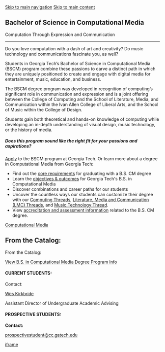 [Skip to main navigation](https://www.cc.gatech.edu/degree-programs/bachelor-science-computational-media#main-navigation) [Skip to main content](https://www.cc.gatech.edu/degree-programs/bachelor-science-computational-media#main-content)

## Bachelor of Science in Computational Media

Computation Through Expression and Communication

* * *

Do you love computation with a dash of art and creativity? Do music technology and communications fascinate you, as well?

Students in Georgia Tech’s Bachelor of Science in Computational Media (BSCM) program combine these passions to carve a distinct path in which they are uniquely positioned to create and engage with digital media for entertainment, music, education, and business.

The BSCM degree program was developed in recognition of computing’s significant role in communication and expression and is a joint offering between the College of Computing and the School of Literature, Media, and Communication within the Ivan Allen College of Liberal Arts, and the School of Music within the College of Design.

Students gain both theoretical and hands-on knowledge of computing while developing an in-depth understanding of visual design, music technology, or the history of media.

##### Does this program sound like the right fit for your passions and aspirations?

[Apply](http://www.admission.gatech.edu/apply) to the BSCM program at Georgia Tech. Or learn more about a degree in Computational Media from Georgia Tech:

- Find out the [core requirements](http://cm.lmc.gatech.edu/?page_id=919) for graduating with a B.S. CM degree
- Learn the [objectives & outcomes](https://www.cc.gatech.edu/bs-computational-media-objectives-and-outcomes) for Georgia Tech's B.S. in Computational Media
- Discover combinations and career paths for our students
- Uncover the countless ways our students can customize their degree with our [Computing Threads](https://www.cc.gatech.edu/threads-better-way-learn-computing), [Literature, Media and Communication (LMC) Threads](http://cm.lmc.gatech.edu/?page_id=919), and [Music Technology Thread](https://cm.lmc.gatech.edu/degree-requirements/).
- View [accreditation and assessment information](http://www.cc.gatech.edu/academics/degree-programs/bachelors/accreditation-and-assessment) related to the B.S. CM degree.

[Computational Media](http://cm.lmc.gatech.edu/)

## From the Catalog:

From the Catalog:

[View B.S. in Computational Media Degree Program Info](https://catalog.gatech.edu/programs/computational-media-bs/)

#### CURRENT STUDENTS:

Contact:

[Wes Kirkbride](mailto:jkirkbri@cc.gatech.edu)

Assistant Director of Undergraduate Academic Advising

#### PROSPECTIVE STUDENTS:

**Contact:**

[prospectivestudent@cc.gatech.edu](mailto:prospectivestudent@cc.gatech.edu)

[iframe](https://static.addtoany.com/menu/sm.25.html#type=core&event=load)